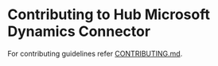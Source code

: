 # Contributing to Hub Microsoft Dynamics Connector

For contributing guidelines refer [CONTRIBUTING.md](https://github.com/vmware/connectors-workspace-one/blob/master/CONTRIBUTING.md).
